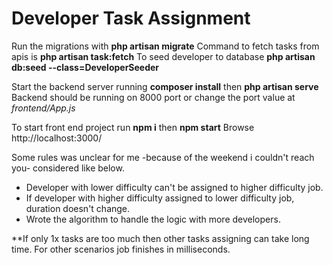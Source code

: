 # Developer Task Assignment
Run the migrations with **php artisan migrate**
Command to fetch tasks from apis is **php artisan task:fetch**
To seed developer to database  **php artisan db:seed --class=DeveloperSeeder**

Start the backend server running **composer install** then **php artisan serve** 
Backend should be running on 8000 port or change the port value at *frontend/App.js*

To start front end project run **npm i**  then **npm start**
Browse http://localhost:3000/ 

Some rules was unclear for me -because of the weekend i couldn't reach you- considered like below.
- Developer with lower difficulty can't be assigned to higher difficulty job.
- If developer with higher difficulty assigned to lower difficulty job, duration doesn't change.
- Wrote the algorithm to handle the logic with more developers.

**If only 1x tasks are too much then other tasks assigning can take long time. For other scenarios job finishes in milliseconds.
